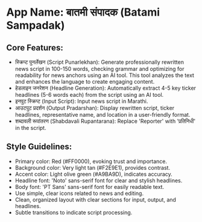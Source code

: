 # **App Name**: बातमी संपादक (Batami Sampadak)

## Core Features:

- स्क्रिप्ट पुनर्लेखन (Script Punarlekhan): Generate professionally rewritten news script in 100-150 words, checking grammar and optimizing for readability for news anchors using an AI tool. This tool analyzes the text and enhances the language to create engaging content.
- हेडलाइन जनरेशन (Headline Generation): Automatically extract 4-5 key ticker headlines (5-6 words each) from the script using an AI tool.
- इनपुट स्क्रिप्ट (Input Script): Input news script in Marathi.
- आउटपुट प्रदर्शन (Output Pradarshan): Display rewritten script, ticker headlines, representative name, and location in a user-friendly format.
- शब्दावली रूपांतरण (Shabdavali Rupantarana): Replace 'Reporter' with 'प्रतिनिधी' in the script.

## Style Guidelines:

- Primary color: Red (#FF0000), evoking trust and importance.
- Background color: Very light tan (#F2E9E1), provides contrast.
- Accent color: Light olive green (#A9BA9D), indicates accuracy.
- Headline font: 'Noto' sans-serif font for clear and stylish headlines.
- Body font: 'PT Sans' sans-serif font for easily readable text.
- Use simple, clear icons related to news and editing.
- Clean, organized layout with clear sections for input, output, and headlines.
- Subtle transitions to indicate script processing.